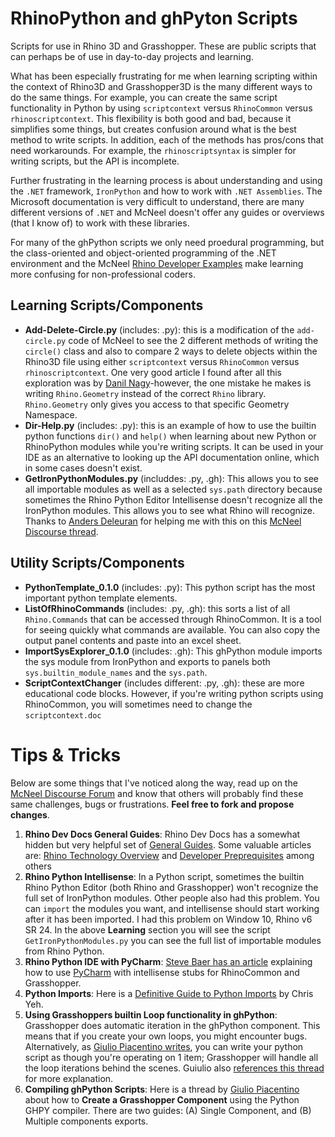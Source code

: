 # RhinoPython and ghPyton Scripts
Scripts for use in Rhino 3D and Grasshopper. These are public scripts that can perhaps be of use in day-to-day projects and learning. 

What has been especially frustrating for me when learning scripting within the context of Rhino3D and Grasshopper3D is the many different ways to do the same things. For example, you can create the same script functionality in Python by using `scriptcontext` versus `RhinoCommon` versus `rhinoscriptcontext`. This flexibility is both good and bad, because it simplifies some things, but creates confusion around what is the best method to write scripts. In addition, each of the methods has pros/cons that need workarounds. For example, the `rhinoscriptsyntax` is simpler for writing scripts, but the API is incomplete. 

Further frustrating in the learning process is about understanding and using the `.NET` framework, `IronPython` and how to work with `.NET Assemblies`. The Microsoft documentation is very difficult to understand, there are many different versions of `.NET` and McNeel doesn't offer any guides or overviews (that I know of) to work with these libraries. 

For many of the ghPython scripts we only need proedural programming, but the class-oriented and object-oriented programming of the .NET environment and the McNeel [Rhino Developer Examples](https://github.com/mcneel/rhino-developer-samples/tree/5c8ac43e6d679125f08b5713ff1ac311819acd49) make learning more confusing for non-professional coders.

## Learning Scripts/Components
* __Add-Delete-Circle.py__ (includes: .py): this is a modification of the `add-circle.py` code of McNeel to see the 2 different methods of writing the `circle()` class and also to compare 2 ways to delete objects within the Rhino3D file using either `scriptcontext` versus `RhinoCommon` versus `rhinoscriptcontext`. One very good article I found after all this exploration was by [Danil Nagy](https://medium.com/generative-design/working-with-geometry-in-python-a256de7bb1b1)-however, the one mistake he makes is writing `Rhino.Geometry` instead of the correct `Rhino` library. `Rhino.Geometry` only gives you access to that specific Geometry Namespace.
* __Dir-Help.py__ (includes: .py): this is an example of how to use the builtin python functions `dir()` and `help()` when learning about new Python or RhinoPython modules while you're writing scripts. It can be used in your IDE as an alternative to looking up the API documentation online, which in some cases doesn't exist.
* __GetIronPythonModules.py__ (includdes: .py, .gh): This allows you to see all importable modules as well as a selected `sys.path` directory because sometimes the Rhino Python Editor Intellisense doesn't recognize all the IronPython modules. This allows you to see what Rhino will recognize. Thanks to [Anders Deleuran](https://discourse.mcneel.com/u/AndersDeleuran) for helping me with this on this [McNeel Discourse thread](https://discourse.mcneel.com/t/importing-ironpython-libraries/100288).

## Utility Scripts/Components
* __PythonTemplate_0.1.0__ (includes: .py): This python script has the most important python template elements.
* __ListOfRhinoCommands__ (includes: .py, .gh): this sorts a list of all `Rhino.Commands` that can be accessed through RhinoCommon. It is a tool for seeing quickly what commands are available. You can also copy the output panel contents and paste into an excel sheet.
* __ImportSysExplorer_0.1.0__ (includes: .gh): This ghPython module imports the sys module from IronPython and exports to panels both `sys.builtin_module_names` and the `sys.path`.
* __ScriptContextChanger__ (includes different: .py, .gh): these are more educational code blocks. However, if you're writing python scripts using RhinoCommon, you will sometimes need to change the `scriptcontext.doc`

# Tips & Tricks
Below are some things that I've noticed along the way, read up on the [McNeel Discourse Forum](https://discourse.mcneel.com/) and know that others will probably find these same challenges, bugs or frustrations. __Feel free to fork and propose changes__.

1. __Rhino Dev Docs General Guides__: Rhino Dev Docs has a somewhat hidden but very helpful set of [General Guides](https://developer.rhino3d.com/guides/general/). Some valuable articles are: [Rhino Technology Overview](https://developer.rhino3d.com/guides/general/rhino-technology-overview/) and [Developer Preprequisites](https://developer.rhino3d.com/guides/general/rhino-developer-prerequisites/) among others  
1. __Rhino Python Intellisense__: In a Python script, sometimes the builtin Rhino Python Editor (both Rhino and Grasshopper) won't recognize the full set of IronPython modules. Other people also had this problem. You can `import` the modules you want, and intellisense should start working after it has been imported. I had this problem on Window 10, Rhino v6 SR 24. In the above __Learning__ section you will see the script `GetIronPythonModules.py` you can see the full list of importable modules from Rhino Python.
1. __Rhino Python IDE with PyCharm__: [Steve Baer has an article](https://stevebaer.wordpress.com/2019/02/25/autocomplete-and-type-hints-with-python-scripts-for-rhino-grasshopper/) explaining how to use [PyCharm](https://www.jetbrains.com/pycharm/) with intellisense stubs for RhinoCommon and Grasshopper.
1. __Python Imports__: Here is a [Definitive Guide to Python Imports](https://chrisyeh96.github.io/2017/08/08/definitive-guide-python-imports.html) by Chris Yeh.
1. __Using Grasshoppers builtin Loop functionality in ghPython__: Grasshopper does automatic iteration in the ghPython component. This means that if you create your own loops, you might encounter bugs. Alternatively, as [Giulio Piacentino writes](https://discourse.mcneel.com/t/puzzled-by-iteration-in-gh-python-components/2538/6?u=d.ronald), you can write your python script as though you're operating on 1 item; Grasshopper will handle all the loop iterations behind the scenes. Guiulio also [references this thread](https://www.grasshopper3d.com/forum/topics/removing-gh-components-intelligence?commentId=2985220%3AComment%3A963369) for more explanation.
1. __Compiling ghPython Scripts__: Here is a thread by [Giulio Piacentino](https://discourse.mcneel.com/t/tutorial-creating-a-grasshopper-component-with-the-python-ghpy-compiler/38552) about how to __Create a Grasshopper Component__ using the Python GHPY compiler. There are two guides: (A) Single Component, and (B) Multiple components exports.
